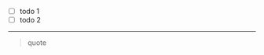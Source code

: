 -   [ ] todo 1
-   [ ] todo 2

------------------------------------------------------------------------

> quote

  

  
